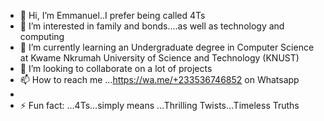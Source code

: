 - 👋 Hi, I’m Emmanuel..I prefer being called 4Ts
- 👀 I’m interested in family and bonds....as well as technology and computing
- 🌱 I’m currently learning an Undergraduate degree in Computer Science at Kwame Nkrumah University of Science and Technology (KNUST)
- 💞️ I’m looking to collaborate on a lot of projects
- 📫 How to reach me ...https://wa.me/+233536746852 on Whatsapp
- 
- ⚡ Fun fact: ...4Ts...simply means ...Thrilling Twists...Timeless Truths

<!---
4Ts-code/4Ts-code is a ✨ special ✨ repository because its `README.md` (this file) appears on your GitHub profile.
You can click the Preview link to take a look at your changes.
--->
